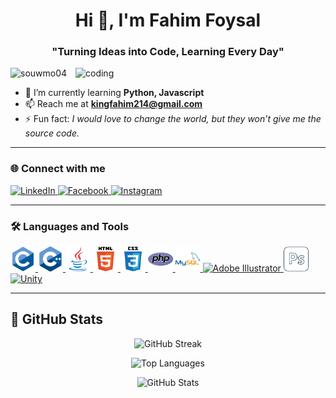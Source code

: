 <h1 align="center">Hi 👋, I'm Fahim Foysal</h1>
<h3 align="center">"Turning Ideas into Code, Learning Every Day"</h3>

<img align="right" alt="coding" width="400" src="https://steamuserimages-a.akamaihd.net/ugc/90470964761468233/EBE96184DD5BD1AFD12E7550B87CE0E24D9772AB/?imw=5000&imh=5000&ima=fit&impolicy=Letterbox&imcolor=%23000000&letterbox=false">

<p align="left">
  <img src="https://komarev.com/ghpvc/?username=souwmo04&label=Profile%20views&color=0e75b6&style=flat" alt="souwmo04" />
</p>

- 🌱 I’m currently learning **Python, Javascript**  
- 📫 Reach me at **kingfahim214@gmail.com**  
- ⚡ Fun fact: *I would love to change the world, but they won’t give me the source code.*  

---

### 🌐 Connect with me

<p align="left">
  <a href="https://www.linkedin.com/in/fahimfoysal" target="_blank">
    <img src="https://raw.githubusercontent.com/rahuldkjain/github-profile-readme-generator/master/src/images/icons/Social/linked-in-alt.svg" alt="LinkedIn" height="30" width="40" />
  </a>
  <a href="https://facebook.com/fahim.souwmik" target="_blank">
    <img src="https://raw.githubusercontent.com/rahuldkjain/github-profile-readme-generator/master/src/images/icons/Social/facebook.svg" alt="Facebook" height="30" width="40" />
  </a>
  <a href="https://instagram.com/the_king_scorp" target="_blank">
    <img src="https://raw.githubusercontent.com/rahuldkjain/github-profile-readme-generator/master/src/images/icons/Social/instagram.svg" alt="Instagram" height="30" width="40" />
  </a>
</p>

---

### 🛠️ Languages and Tools

<p align="left">
  <a href="https://en.wikipedia.org/wiki/C_(programming_language)" target="_blank">
    <img src="https://raw.githubusercontent.com/devicons/devicon/master/icons/c/c-original.svg" alt="C" width="40" height="40"/>
  </a>
  <a href="https://isocpp.org/" target="_blank">
    <img src="https://raw.githubusercontent.com/devicons/devicon/master/icons/cplusplus/cplusplus-original.svg" alt="C++" width="40" height="40"/>
  </a>
  <a href="https://www.java.com/" target="_blank">
    <img src="https://raw.githubusercontent.com/devicons/devicon/master/icons/java/java-original.svg" alt="Java" width="40" height="40"/>
  </a>
  <a href="https://www.w3.org/html/" target="_blank">
    <img src="https://raw.githubusercontent.com/devicons/devicon/master/icons/html5/html5-original-wordmark.svg" alt="HTML" width="40" height="40"/>
  </a>
  <a href="https://www.w3schools.com/css/" target="_blank">
    <img src="https://raw.githubusercontent.com/devicons/devicon/master/icons/css3/css3-original-wordmark.svg" alt="CSS" width="40" height="40"/>
  </a>
  <a href="https://www.php.net/" target="_blank">
    <img src="https://raw.githubusercontent.com/devicons/devicon/master/icons/php/php-original.svg" alt="PHP" width="40" height="40"/>
  </a>
  <a href="https://www.mysql.com/" target="_blank">
    <img src="https://raw.githubusercontent.com/devicons/devicon/master/icons/mysql/mysql-original-wordmark.svg" alt="MySQL/SQL" width="40" height="40"/>
  </a>
  <a href="https://www.adobe.com/products/illustrator.html" target="_blank">
    <img src="https://www.vectorlogo.zone/logos/adobe_illustrator/adobe_illustrator-icon.svg" alt="Adobe Illustrator" width="40" height="40"/>
  </a>
  <a href="https://www.adobe.com/products/photoshop.html" target="_blank">
    <img src="https://raw.githubusercontent.com/devicons/devicon/master/icons/photoshop/photoshop-line.svg" alt="Adobe Photoshop" width="40" height="40"/>
  </a>
  <a href="https://unity.com/" target="_blank">
    <img src="https://www.vectorlogo.zone/logos/unity3d/unity3d-icon.svg" alt="Unity" width="40" height="40"/>
  </a>
</p>

---

## 🚀 GitHub Stats

<!-- 🔥 Contribution Streak -->
<p align="center">
  <img src="https://github-readme-streak-stats.demolab.com?user=souwmo04&theme=vue-dark&hide_border=true&background=00000000&ring=FFA500&fire=FF5733&currStreakLabel=FFA500" alt="GitHub Streak" />
</p>


<!-- 🧠 Most Used Languages -->
<p align="center">
  <img src="https://github-readme-stats.vercel.app/api/top-langs/?username=souwmo04&layout=compact&theme=tokyonight&hide_border=true&bg_color=00000000&title_color=FFA500&text_color=F8F8F2&icon_color=FFA500" alt="Top Languages" />
</p>

<!-- 💻 General Stats -->
<p align="center">
  <img src="https://github-readme-stats.vercel.app/api?username=souwmo04&show_icons=true&theme=midnight-purple&hide_border=true&bg_color=00000000&title_color=FF69B4&icon_color=FF69B4&text_color=FFFFFF" alt="GitHub Stats" />
</p>




